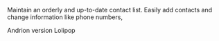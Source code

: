 Maintain an orderly and up-to-date contact list.
Easily add contacts and change information like phone numbers,  

Andrion version Lolipop
